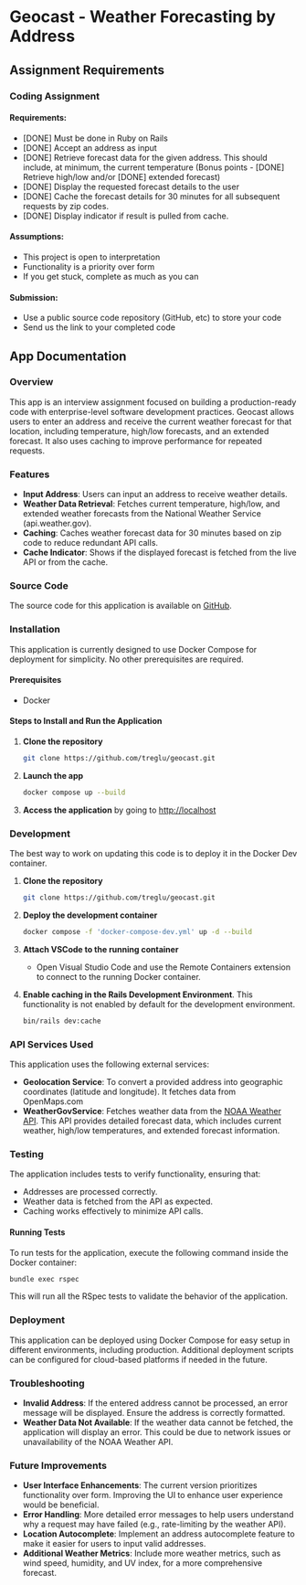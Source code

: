 # Geocast - Weather Forecasting by Address

## Assignment Requirements
### Coding Assignment
#### Requirements:
* [DONE] Must be done in Ruby on Rails
* [DONE] Accept an address as input
* [DONE] Retrieve forecast data for the given address. This should include, at minimum, the current temperature (Bonus points - [DONE] Retrieve high/low and/or [DONE] extended forecast)
* [DONE] Display the requested forecast details to the user
* [DONE] Cache the forecast details for 30 minutes for all subsequent requests by zip codes.
* [DONE] Display indicator if result is pulled from cache.

#### Assumptions:
* This project is open to interpretation
* Functionality is a priority over form
* If you get stuck, complete as much as you can

#### Submission:
* Use a public source code repository (GitHub, etc) to store your code
* Send us the link to your completed code

## App Documentation

### Overview 
This app is an interview assignment focused on building a production-ready code with enterprise-level software development practices. Geocast allows users to enter an address and receive the current weather forecast for that location, including temperature, high/low forecasts, and an extended forecast. It also uses caching to improve performance for repeated requests.

### Features
- **Input Address**: Users can input an address to receive weather details.
- **Weather Data Retrieval**: Fetches current temperature, high/low, and extended weather forecasts from the National Weather Service (api.weather.gov).
- **Caching**: Caches weather forecast data for 30 minutes based on zip code to reduce redundant API calls.
- **Cache Indicator**: Shows if the displayed forecast is fetched from the live API or from the cache.

### Source Code
The source code for this application is available on [GitHub](https://github.com/treglu/geocast).

### Installation

This application is currently designed to use Docker Compose for deployment for simplicity. No other prerequisites are required.

#### Prerequisites
- Docker

#### Steps to Install and Run the Application

1. **Clone the repository**
   ```bash
   git clone https://github.com/treglu/geocast.git
   ```

2. **Launch the app**
   ```bash
   docker compose up --build
   ```

3. **Access the application** by going to [http://localhost](http://localhost)

### Development
The best way to work on updating this code is to deploy it in the Docker Dev container.

1. **Clone the repository**
   ```bash
   git clone https://github.com/treglu/geocast.git
   ```

2. **Deploy the development container**
   ```bash
   docker compose -f 'docker-compose-dev.yml' up -d --build
   ```

3. **Attach VSCode to the running container**
   - Open Visual Studio Code and use the Remote Containers extension to connect to the running Docker container.

4. **Enable caching in the Rails Development Environment**. This functionality is not enabled by default for the development environment.
   ```bash
   bin/rails dev:cache
   ```

### API Services Used
This application uses the following external services:
- **Geolocation Service**: To convert a provided address into geographic coordinates (latitude and longitude).  It fetches data from OpenMaps.com
- **WeatherGovService**: Fetches weather data from the [NOAA Weather API](https://www.weather.gov/documentation/services-web-api). This API provides detailed forecast data, which includes current weather, high/low temperatures, and extended forecast information.

### Testing
The application includes tests to verify functionality, ensuring that:
- Addresses are processed correctly.
- Weather data is fetched from the API as expected.
- Caching works effectively to minimize API calls.

#### Running Tests
To run tests for the application, execute the following command inside the Docker container:
```bash
bundle exec rspec
```
This will run all the RSpec tests to validate the behavior of the application.

### Deployment
This application can be deployed using Docker Compose for easy setup in different environments, including production. Additional deployment scripts can be configured for cloud-based platforms if needed in the future.

### Troubleshooting
- **Invalid Address**: If the entered address cannot be processed, an error message will be displayed. Ensure the address is correctly formatted.
- **Weather Data Not Available**: If the weather data cannot be fetched, the application will display an error. This could be due to network issues or unavailability of the NOAA Weather API.

### Future Improvements
- **User Interface Enhancements**: The current version prioritizes functionality over form. Improving the UI to enhance user experience would be beneficial.
- **Error Handling**: More detailed error messages to help users understand why a request may have failed (e.g., rate-limiting by the weather API).
- **Location Autocomplete**: Implement an address autocomplete feature to make it easier for users to input valid addresses.
- **Additional Weather Metrics**: Include more weather metrics, such as wind speed, humidity, and UV index, for a more comprehensive forecast.
